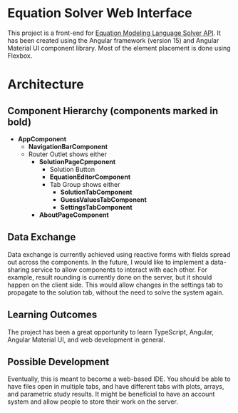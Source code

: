 # Equation Solver Web Interface
This project is a front-end for [Equation Modeling Language Solver API](https://github.com/tvdmitrii/equation-solver-api). It has been created using the Angular framework (version 15) and Angular Material UI component library. Most of the element placement is done using Flexbox.

# Architecture
## Component Hierarchy (components marked in bold)
- **AppComponent**
  - **NavigationBarComponent**
  - Router Outlet shows either
    - **SolutionPageCpmponent**
      - Solution Button
      - **EquationEditorComponent**
      - Tab Group shows either
        - **SolutionTabComponent**
        - **GuessValuesTabComponent**
        - **SettingsTabComponent**
    - **AboutPageComponent**
    
## Data Exchange
Data exchange is currently achieved using reactive forms with fields spread out across the components. In the future, I would like to implement a data-sharing service to allow components to interact with each other. For example, result rounding is currently done on the server, but it should happen on the client side. This would allow changes in the settings tab to propagate to the solution tab, without the need to solve the system again.

## Learning Outcomes
The project has been a great opportunity to learn TypeScript, Angular, Angular Material UI, and web development in general.

## Possible Development
Eventually, this is meant to become a web-based IDE. You should be able to have files open in multiple tabs, and have different tabs with plots, arrays, and parametric study results. It might be beneficial to have an account system and allow people to store their work on the server.
